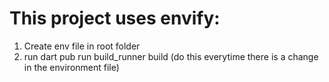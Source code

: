 # This project uses envify:

1. Create env file in root folder
2. run dart pub run build_runner build (do this everytime there is a change in the environment file)

